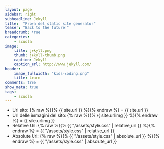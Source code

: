 ```yaml
---
layout: page
sidebar: right
subheadline: Jekyll
title:  "Prova del static site generator"
teaser: "Back to the future!"
breadcrumb: true
categories:
    - scuola
image:
    title: jekyll.png
    thumb: jekyll-thumb.png
    caption: Jekyll
    caption_url: http://www.jekyll.com/
header:
    image_fullwidth: "kids-coding.png"
    title: Learn
comments: true
show_meta: true
tags:
    - scuola
---
```

- Url sito: {% raw %}{% {{ site.url }} %}{% endraw %} = {{ site.url }}
- Url delle immagini del sito: {% raw %}{% {{ site.urlimg }} %}{% endraw %} = {{ site.urlimg }}
- Relative Url: {% raw %}{% {{ "/assets/style.css" | relative_url }} %}{% endraw %} = {{ "/assets/style.css" | relative_url }}
- Absolute Url: {% raw %}{% {{ "/assets/style.css" | absolute_url }} %}{% endraw %} = {{ "/assets/style.css" | absolute_url }}

